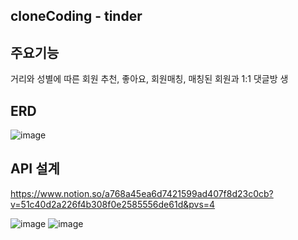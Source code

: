 ## cloneCoding - tinder

## 주요기능
거리와 성별에 따른 회원 추천, 좋아요, 회원매칭, 매칭된 회원과 1:1 댓글방 생

## ERD
![image](https://user-images.githubusercontent.com/116478121/220059067-b73dbf90-e417-4d98-bba0-9b3015e3d58f.png)

## API 설계
https://www.notion.so/a768a45ea6d7421599ad407f8d23c0cb?v=51c40d2a226f4b308f0e2585556de61d&pvs=4

![image](https://user-images.githubusercontent.com/116478121/220059443-e1309421-1a8f-4231-9d5d-95259daebc17.png)
![image](https://user-images.githubusercontent.com/116478121/220059453-c99c6444-2150-4ed3-8533-4874056da31d.png)

